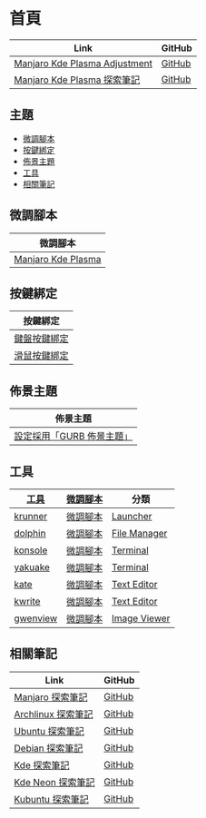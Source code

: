 

# 首頁

| Link | GitHub |
| ---- | ------ |
| [Manjaro Kde Plasma Adjustment](https://samwhelp.github.io/manjaro-kde-plasma-adjustment/) | [GitHub](https://github.com/samwhelp/manjaro-kde-plasma-adjustment) |
| [Manjaro Kde Plasma 探索筆記](https://samwhelp.github.io/note-about-manjaro-kde-plasma/) | [GitHub](https://github.com/samwhelp/note-about-manjaro-kde-plasma) |




## 主題

* [微調腳本](#微調腳本)
* [按鍵綁定](#按鍵綁定)
* [佈景主題](#佈景主題)
* [工具](#工具)
* [相關筆記](#相關筆記)




## 微調腳本

| 微調腳本 |
| -------- |
| [Manjaro Kde Plasma](https://github.com/samwhelp/manjaro-kde-plasma-adjustment/tree/main/prototype/main/kde-config/locale/en_us/Breath-Dark) |




## 按鍵綁定

| 按鍵綁定 |
| --- |
| [鍵盤按鍵綁定](https://samwhelp.github.io/note-about-manjaro-kde-plasma/read/config/keybind.html) |
| [滑鼠按鍵綁定](https://samwhelp.github.io/note-about-manjaro-kde-plasma/read/config/mousebind.html) |




## 佈景主題

| 佈景主題 |
| -------- |
| [設定採用「GURB 佈景主題」](https://samwhelp.github.io/note-about-manjaro-kde-plasma/read/subject/grub.html) |




## 工具

| [工具](https://samwhelp.github.io/note-about-manjaro-kde-plasma/read/subject/tool.html) | [微調腳本](https://github.com/samwhelp/manjaro-kde-plasma-adjustment/tree/main/prototype/main/tool-config/part) | 分類 |
| --- | --- | --- |
| [krunner](https://samwhelp.github.io/note-about-manjaro-kde-plasma/read/subject/tool/launcher/krunner.html) | [微調腳本](https://github.com/samwhelp/manjaro-kde-plasma-adjustment/tree/main/prototype/main/tool-config/part/krunner) | [Launcher](https://samwhelp.github.io/note-about-manjaro-kde-plasma/read/subject/tool/launcher.html) |
| [dolphin](https://samwhelp.github.io/note-about-manjaro-kde-plasma/read/subject/tool/file-manager/dolphin.html) | [微調腳本](https://github.com/samwhelp/manjaro-kde-plasma-adjustment/tree/main/prototype/main/tool-config/part/dolphin) | [File Manager](https://samwhelp.github.io/note-about-manjaro-kde-plasma/read/subject/tool/file-manager.html) |
| [konsole](https://samwhelp.github.io/note-about-manjaro-kde-plasma/read/subject/tool/terminal/konsole.html) | [微調腳本](https://github.com/samwhelp/manjaro-kde-plasma-adjustment/tree/main/prototype/main/tool-config/part/konsole) | [Terminal](https://samwhelp.github.io/note-about-manjaro-kde-plasma/read/subject/tool/terminal.html) |
| [yakuake](https://samwhelp.github.io/note-about-manjaro-kde-plasma/read/subject/tool/terminal/yakuake.html) | [微調腳本](https://github.com/samwhelp/manjaro-kde-plasma-adjustment/tree/main/prototype/main/tool-config/part/yakuake) | [Terminal](https://samwhelp.github.io/note-about-manjaro-kde-plasma/read/subject/tool/terminal.html) |
| [kate](https://samwhelp.github.io/note-about-manjaro-kde-plasma/read/subject/tool/text-editor/kate.html) | [微調腳本](https://github.com/samwhelp/manjaro-kde-plasma-adjustment/tree/main/prototype/main/tool-config/part/kate) | [Text Editor](https://samwhelp.github.io/note-about-manjaro-kde-plasma/read/subject/tool/text-editor.html) |
| [kwrite](https://samwhelp.github.io/note-about-manjaro-kde-plasma/read/subject/tool/text-editor/kwrite.html) | [微調腳本](https://github.com/samwhelp/manjaro-kde-plasma-adjustment/tree/main/prototype/main/tool-config/part/kwrite) | [Text Editor](https://samwhelp.github.io/note-about-manjaro-kde-plasma/read/subject/tool/text-editor.html) |
| [gwenview](https://samwhelp.github.io/note-about-manjaro-kde-plasma/read/subject/tool/image-viewer/gwenview.html) | [微調腳本](https://github.com/samwhelp/manjaro-kde-plasma-adjustment/tree/main/prototype/main/tool-config/part/gwenview) | [Image Viewer](https://samwhelp.github.io/note-about-manjaro-kde-plasma/read/subject/tool/image-viewer.html) |




## 相關筆記

| Link | GitHub |
| ---- | ------ |
| [Manjaro 探索筆記](https://samwhelp.github.io/note-about-manjaro/) | [GitHub](https://github.com/samwhelp/note-about-manjaro) |
| [Archlinux 探索筆記](https://samwhelp.github.io/note-about-archlinux/) | [GitHub](https://github.com/samwhelp/note-about-archlinux) |
| [Ubuntu 探索筆記](https://samwhelp.github.io/note-about-ubuntu/) | [GitHub](https://github.com/samwhelp/note-about-ubuntu) |
| [Debian 探索筆記](https://samwhelp.github.io/note-about-debian/) | [GitHub](https://github.com/samwhelp/note-about-debian) |
| [Kde 探索筆記](https://samwhelp.github.io/note-about-kde/) | [GitHub](https://github.com/samwhelp/note-about-kde) |
| [Kde Neon 探索筆記](https://samwhelp.github.io/note-about-kde-neon/) | [GitHub](https://github.com/samwhelp/note-about-kde-neon) |
| [Kubuntu 探索筆記](https://samwhelp.github.io/note-about-kubuntu/) | [GitHub](https://github.com/samwhelp/note-about-kubuntu) |
